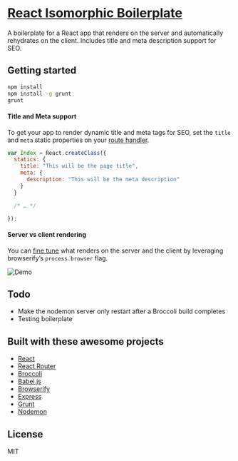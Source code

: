 # [React Isomorphic Boilerplate](https://github.com/ralphholzmann/iso-react-broccoli-boilerplate)

A boilerplate for a React app that renders on the server and automatically
rehydrates on the client. Includes title and meta description support for SEO.

## Getting started
```sh
npm install
npm install -g grunt
grunt
```

#### Title and Meta support
To get your app to render dynamic title and meta tags for SEO, set the `title`
and `meta` static properties on your [route handler](https://github.com/ralphholzmann/iso-react-broccoli-boilerplate/blob/master/src/app/handlers/index.js#L6-L11).

```javascript
var Index = React.createClass({
  statics: {
    title: "This will be the page title",
    meta: {
      description: "This will be the meta description"
    }
  }

  /* … */

});
```

#### Server vs client rendering
You can [fine tune](https://github.com/ralphholzmann/iso-react-broccoli-boilerplate/blob/master/src/app/handlers/index.js#L16) what renders on the server and the client by leveraging
browserify’s `process.browser` flag. 

![Demo](http://i.ralph.io/sb479b34.png)

## Todo
* Make the nodemon server only restart after a Broccoli build completes
* Testing boilerplate

## Built with these awesome projects
* [React](https://facebook.github.io/react/)
* [React Router](https://github.com/rackt/react-router)
* [Broccoli](https://github.com/broccolijs/broccoli)
* [Babel.js](https://babeljs.io/)
* [Browserify](http://browserify.org/)
* [Express](http://expressjs.com/)
* [Grunt](http://gruntjs.com/)
* [Nodemon](http://nodemon.io/)

## License
MIT

